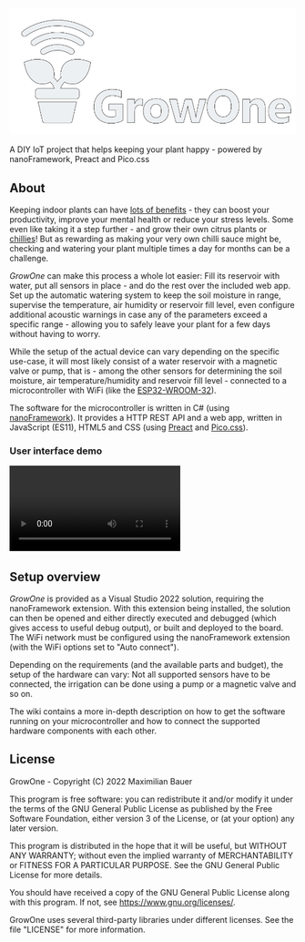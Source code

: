 ﻿![GrowOne](./media/banner.svg)

A DIY IoT project that helps keeping your plant happy - powered by nanoFramework, Preact and Pico.css

## About

Keeping indoor plants can have 
[lots of benefits](https://www.healthline.com/health/healthy-home-guide/benefits-of-indoor-plants) - 
they can boost your productivity, improve your mental health or reduce your stress levels.
Some even like taking it a step further - and grow their own citrus plants or 
[chillies](https://chili-plant.com/chili-care/chili-plants-in-the-house/)! But as rewarding as 
making your very own chilli sauce might be, checking and watering your plant multiple times a day 
for months can be a challenge.

_GrowOne_ can make this process a whole lot easier: Fill its reservoir with water, put all sensors in 
place - and do the rest over the included web app. Set up the automatic watering system to keep the
soil moisture in range, supervise the temperature, air humidity or reservoir fill level, even 
configure additional acoustic warnings in case any of the parameters exceed a specific range - 
allowing you to safely leave your plant for a few days without having to worry.

While the setup of the actual device can vary depending on the specific use-case, it will most 
likely consist of a water reservoir with a magnetic valve or pump, that is - among the other 
sensors for determining the soil moisture, air temperature/humidity and reservoir fill level - 
connected to a microcontroller with WiFi (like the 
[ESP32-WROOM-32](https://en.wikipedia.org/wiki/ESP32#Printed_circuit_boards)).

The software for the microcontroller is written in C# (using 
[nanoFramework](https://www.nanoframework.net/)). It provides a HTTP REST API and a web app, 
written in JavaScript (ES11), HTML5 and CSS (using [Preact](https://preactjs.com/) and 
[Pico.css](https://picocss.com/)).

### User interface demo

![Demo video](./media/demo.mp4)

## Setup overview

_GrowOne_ is provided as a Visual Studio 2022 solution, requiring the nanoFramework extension. 
With this extension being installed, the solution can then be opened and either directly executed 
and debugged (which gives access to useful debug output), or built and deployed to the board.
The WiFi network must be configured using the nanoFramework extension (with the WiFi options set 
to "Auto connect").

Depending on the requirements (and the available parts and budget), the setup of the hardware can 
vary: Not all supported sensors have to be connected, the irrigation can be done using a pump or 
a magnetic valve and so on.

The wiki contains a more in-depth description on how to get the software running on your 
microcontroller and how to connect the supported hardware components with each other.

## License

GrowOne - Copyright (C) 2022 Maximilian Bauer

This program is free software: you can redistribute it and/or modify
it under the terms of the GNU General Public License as published by
the Free Software Foundation, either version 3 of the License, or
(at your option) any later version.

This program is distributed in the hope that it will be useful,
but WITHOUT ANY WARRANTY; without even the implied warranty of
MERCHANTABILITY or FITNESS FOR A PARTICULAR PURPOSE.  See the
GNU General Public License for more details.

You should have received a copy of the GNU General Public License
along with this program.  If not, see <https://www.gnu.org/licenses/>.

GrowOne uses several third-party libraries under different licenses. See the file "LICENSE" for 
more information.
